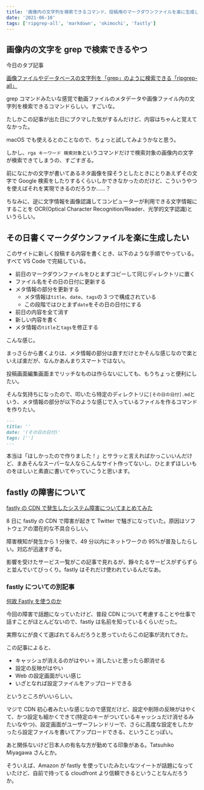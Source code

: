 ```yaml
---
title: '画像内の文字列を検索できるコマンド、投稿用のマークダウンファイルを楽に生成したい、Fastlyの障害'
date: '2021-06-10'
tags: ['ripgrep-all', 'markdown', 'okimochi', 'fastly']
---
```


## 画像内の文字を grep で検索できるやつ

今日のタブ記事

[画像ファイルやデータベースの文字列を「grep」のように検索できる「ripgrep-all」](https://gigazine.net/news/20201204-ripgrep-all/)

grep コマンドみたいな感覚で動画ファイルのメタデータや画像ファイル内の文字列を検索できるコマンドらしい。すごいな。

たしかこの記事が出た日にブクマした気がするんだけど、内容はちゃんと覚えてなかった。

macOS でも使えるとのことなので、ちょっと試してみようかなと思う。

しかし、`rga キーワード 検索対象`というコマンドだけで検索対象の画像内の文字が検索できてしまうの、すごすぎる。

前になにかの文字が書いてあるネタ画像を探そうとしたときにとりあえずその文字で Google 検索をしたりするくらいしかできなかったのだけど、こういうやつを使えばそれを実現できるのだろうか……？

ちなみに、逆に文字情報を画像認識してコンピューターが利用できる文字情報にすることを OCR(Optical Character Recognition/Reader、光学的文字認識)というらしい。

## その日書くマークダウンファイルを楽に生成したい

このサイトに新しく投稿する内容を書くとき、以下のような手順でやっている。すべて VS Code で完結している。

- 前日のマークダウンファイルをひとまずコピーして同じディレクトリに置く
- ファイル名をその日の日付に更新する
- メタ情報の部分を更新する
  - メタ情報は`title`、`date`、`tags`の 3 つで構成されている
  - この段階ではひとまず`date`をその日の日付にする
- 前日の内容を全て消す
- 新しい内容を書く
- メタ情報の`title`と`tags`を修正する

こんな感じ。

まっさらから書くよりは、メタ情報の部分は直すだけとかそんな感じなので楽といえば楽だが、なんかあんまりスマートではない。

投稿画面編集画面までリッチなものは作らないにしても、もうちょっと便利にしたい。

そんな気持ちになったので、叩いたら特定のディレクトリに`[その日の日付].md`という、メタ情報の部分が以下のような感じで入っているファイルを作るコマンドを作りたい。

```md
---
title: ''
date: '(その日の日付)'
tags: ['']
---
```

本当は「ほしかったので作りました！」とサラッと言えればかっこいいんだけど、まあそんなスーパーな人ならこんなサイト作ってないし、ひとまずほしいものをほしいと素直に書いてやっていこうと思います。

## fastly の障害について

[fastly の CDN で発生したシステム障害についてまとめてみた](https://piyolog.hatenadiary.jp/entry/2021/06/09/162850)

8 日に fastly の CDN で障害が起きて Twitter で騒ぎになっていた。原因はソフトウェアの潜在的な不具合らしい。

障害検知が発生から 1 分後で、49 分以内にネットワークの 95%が普及したらしい。対応が迅速すぎる。

影響を受けたサービス一覧がこの記事で見れるが、錚々たるサービスがずらずらと並んでいてびっくり。fastly はそれだけ使われているんだなあ。

### fastly についての別記事

[何故 Fastly を使うのか](https://anond.hatelabo.jp/20210609095300)

今回の障害で話題になっていたけど、普段 CDN について考慮することや仕事で話すことがほとんどないので、fastly は名前を知っているくらいだった。

実際なにが良くて選ばれてるんだろうと思っていたらこの記事が流れてきた。

この記事によると、

- キャッシュが消えるのがはやい = 消したいと思ったら即消せる
- 設定の反映がはやい
- Web の設定画面がいい感じ
- いざとなれば設定ファイルをアップロードできる

というところがいいらしい。

マジで CDN 初心者みたいな感じなので感覚だけど、設定や削除の反映がはやくて、かつ設定も細かくできて(特定のキーがついているキャッシュだけ消せるみたいなやつ)、設定画面がユーザーフレンドリーで、さらに高度な設定をしたかったら設定ファイルを書いてアップロードできる、ということっぽい。

あと関係ないけど日本人の有名な方が勤めてる印象がある。Tatsuhiko Miyagawa さんとか。

そういえば、Amazon が fastly を使っていたみたいなツイートが話題になっていたけど、自前で持ってる cloudfront より信頼できるということなんだろうか。
